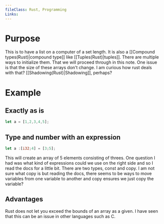```yaml
---
fileClass: Rust, Programming
Links:
---
```

# Purpose
This is to have a list on a computer of a set length. It is also a [[Compound types(Rust)|compound type]] like [[Tuples(Rust)|tuples]]. There are multiple ways to initialize them. That we will proceed through in this note. One issue is that the size of these arrays don't change. I am curious how rust deals with that? [[Shadowing(Rust)|Shadowing]], perhaps?

# Example

## Exactly as is

```Rust
let a = [1,2,3,4,5];
```

## Type and number with an expression

```Rust
let a :[i32;4] = [3;5];
```
This will create an array of 5 elements consisting of threes. One question I had was what kind of expressions could we use on the right side and so I read the docs for a little bit. There are two types, const and copy. I am not sure what copy is but reading the docs, there seems to be ways to move variables from one variable to another and copy ensures we just copy the variable?

## Advantages

Rust does not let you exceed the bounds of an array as a given. I have seen that this can be an issue in other languages such as C.



